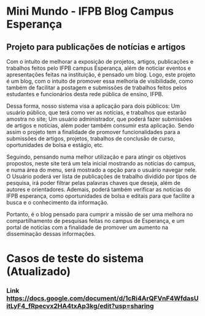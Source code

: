 # Mini Mundo - IFPB Blog Campus Esperança

## Projeto para publicações de notícias e artigos

Com o intuito de melhorar a exposição de projetos, artigos, publicações e trabalhos feitos pelo IFPB campus Esperança,
além de noticiar eventos e apresentações feitas na instituição, é pensado um blog. Logo, este projeto é um blog, com o
intuito de promover essa melhoria de visibilidade, como também de facilitar a postagem e submissões de trabalhos feitos
pelos estudantes e funcionários desta rede pública de ensino, IFPB.

Dessa forma, nosso sistema visa a aplicação para dois públicos: Um usuário público, que terá como ver as notícias, e
trabalhos que estarão amostra no site; Um usuário administrador, que poderá fazer submissões de artigos e notícias, além
poder também consumir esta aplicação. Sendo assim o projeto tem a finalidade de promover funcionalidades para a
submissões de artigos, projetos, trabalhos de conclusão de curso, oportunidades de bolsa e estágio, etc.

Seguindo, pensando numa melhor utilização e para atingir os objetivos propostos, neste site terá um tela inicial
mostrando as notícias do campus, e numa área do menu, será mostrado a opção para o usuário navegar nele. O Usuário
poderá ver lista de publicações de trabalho dividido por tipos de pesquisa, irá poder filtrar pelas palavras chaves que
deseja, além de autores e orientadores. Ademais, poderá também verificar as notícias do IFPB esperança, como
oportunidades de bolsa e editais para que facilite a busca e o conhecimento da informação.

Portanto, é o blog pensado para cumprir a missão de ser uma melhora no compartilhamento de pesquisas feitas no campus de
Esperança, e um portal de notícias com a finalidade de promover um aumento na disseminação dessas informações.


# Casos de teste do sistema (Atualizado)
### Link https://docs.google.com/document/d/1cRi4ArQFVnF4WfdasUitLyF4_fRpecvx2HA4txAp3kg/edit?usp=sharing

